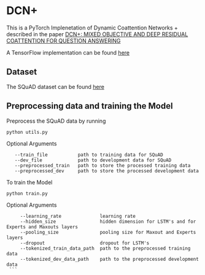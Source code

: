 # DCN+
This is a PyTorch Implenetation of Dynamic Coattention Networks + described in the paper [DCN+: MIXED OBJECTIVE AND DEEP RESIDUAL
COATTENTION FOR QUESTION ANSWERING](https://arxiv.org/pdf/1711.00106.pdf)

A TensorFlow implementation can be found [here](https://github.com/mjacar/tensorflow-dcn-plus) 
## Dataset
The SQuAD dataset can be found [here](https://github.com/rajpurkar/SQuAD-explorer/tree/master/dataset)
## Preprocessing data and training the Model  
Preprocess the SQuAD data by running 

``` 
python utils.py
```

Optional Arguments

```
   --train_file           path to training data for SQuAD
   --dev_file             path to development data for SQuAD
   --preprocessed_train   path to store the processed training data
   --preprocessed_dev     path to store the processed development data
   ```
   
   To train the Model
   
   ```
   python train.py
   ```
   
   Optional Arguments
   
   ```
        --learning_rate              learning rate
        --hidden_size                hidden dimension for LSTM's and for Experts and Maxouts layers
        --pooling_size               pooling size for Maxout and Experts layers
        --dropout                    dropout for LSTM's
        --tokenized_train_data_path  path to the preprocessed training data
        --tokenized_dev_data_path    path to the preprocessed development data
    ```
